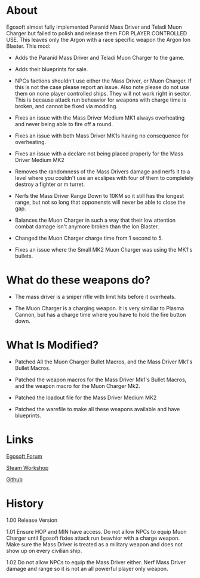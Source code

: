 # About

Egosoft almost fully implemented Paranid Mass Driver and Teladi Muon Charger but failed to polish and release them FOR PLAYER CONTROLLED USE. This leaves only the Argon with a race specific weapon the Argon Ion Blaster. This mod:

* Adds the Paranid Mass Driver and Teladi Muon Charger to the game.

* Adds their blueprints for sale.

* NPCs factions shouldn't use either the Mass Driver, or Muon Charger. If this is not the case please report an issue. Also note please do not use them on none player controlled ships. They will not work right in sector. This is because attack run beheavior for weapons with charge time is broken, and cannot be fixed via modding.

* Fixes an issue with the Mass Driver Medium MK1 always overheating and never being able to fire off a round.

* Fixes an issue with both Mass Driver MK1s having no consequence for overheating.

* Fixes an issue with a declare not being placed properly for the Mass Driver Medium MK2

* Removes the randomness of the Mass Drivers damage and nerfs it to a level where you couldn't use an ecslipes with four of them to completely destroy a fighter or m turret.

* Nerfs the Mass Driver Range Down to 10KM so it still has the longest range, but not so long that opponensts will never be able to close the gap.

* Balances the Muon Charger in such a way that their low attention combat damage isn't anymore broken than the Ion Blaster.

* Changed the Muon Charger charge time from 1 second to 5.

* Fixes an issue where the Small MK2 Muon Charger was using the MK1's bullets.

# What do these weapons do?

* The mass driver is a sniper rifle with limit hits before it overheats.

* The Muon Charger is a charging weapon. It is very similiar to Plasma Cannon, but has a charge time where you have to hold the fire button down.

# What Is Modified?

* Patched All the Muon Charger Bullet Macros, and the Mass Driver Mk1's Bullet Macros.

* Patched the weapon macros for the Mass Driver Mk1's Bullet Macros, and the weapon macro for the Muon Charger Mk2.

* Patched the loadout file for the Mass Driver Medium MK2

* Patched the warefile to make all these weapons available and have blueprints.

# Links

[Egosoft Forum](https://forum.egosoft.com/viewtopic.php?f=181&t=419555)

[Steam Workshop](https://steamcommunity.com/sharedfiles/filedetails/?id=1895774340)

[Github](https://github.com/rovermicrover/x4-race-weapons-enabled)

# History

1.00 Release Version

1.01 Ensure HOP and MIN have access. Do not allow NPCs to equip Muon Charger until Egosoft fixies attack run beavhior with a charge weapon. Make sure the Mass Driver is treated as a military weapon and does not show up on every civilian ship.

1.02 Do not allow NPCs to equip the Mass Driver either. Nerf Mass Driver damage and range so it is not an all powerful player only weapon.